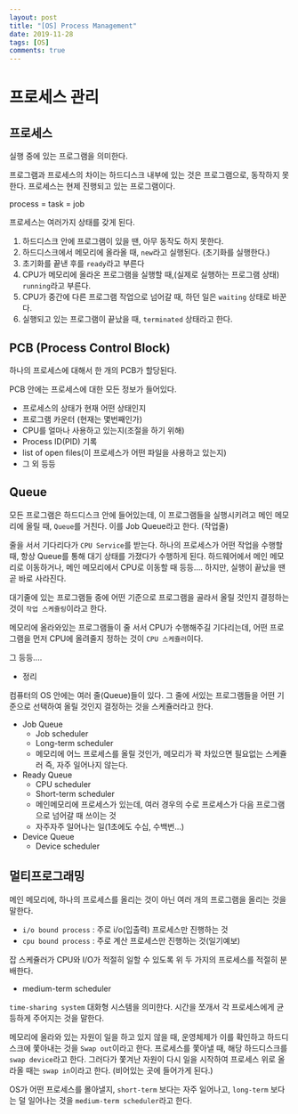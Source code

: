 ```yaml
---
layout: post
title: "[OS] Process Management"
date: 2019-11-28
tags: [OS]
comments: true
---
```


# 프로세스 관리

## 프로세스

실행 중에 있는 프로그램을 의미한다.

프로그램과 프로세스의 차이는 하드디스크 내부에 있는 것은 프로그램으로, 동작하지 못한다. 프로세스는 현제 진행되고 있는 프로그램이다.

process = task = job

프로세스는 여러가지 상태를 갖게 된다.

1. 하드디스크 안에 프로그램이 있을 땐, 아무 동작도 하지 못한다.
2. 하드디스크에서 메모리에 올라올 때, `new`라고 실행된다. (초기화를 실행한다.)
3. 초기화를 끝낸 후를 `ready`라고 부른다
4. CPU가 메모리에 올라온 프로그램을 실행할 때,(실제로 실행하는 프로그램 상태) `running`라고 부른다.
5. CPU가 중간에 다른 프로그램 작업으로 넘어갈 때, 하던 일은 `waiting` 상태로 바꾼다.
6. 실행되고 있는 프로그램이 끝났을 때,  `terminated` 상태라고 한다.

## PCB (Process Control Block)

하나의 프로세스에 대해서 한 개의 PCB가 할당된다.

PCB 안에는 프로세스에 대한 모든 정보가 들어있다.

- 프로세스의 상태가 현재 어떤 상태인지
- 프로그램 카운터 (현재는 몇번째인가)
- CPU를 얼마나 사용하고 있는지(조절을 하기 위해)
- Process ID(PID) 기록
- list of open files(이 프로세스가 어떤 파일을 사용하고 있는지)
- 그 외 등등

## Queue

모든 프로그램은 하드디스크 안에 들어있는데, 이 프로그램들을 실행시키려고 메인 메모리에 올릴 때, `Queue`를 거친다. 이를 Job Queue라고 한다. (작업줄)

줄을 서서 기다리다가 `CPU Service`를 받는다. 하나의 프로세스가 어떤 작업을 수행할 때, 항상 Queue를 통해 대기 상태를 가졌다가 수행하게 된다. 하드웨어에서 메인 메모리로 이동하거나, 메인 메모리에서 CPU로 이동할 때 등등.... 하지만, 실행이 끝났을 땐 곧 바로 사라진다.

대기줄에 있는 프로그램들 중에 어떤 기준으로 프로그램을 골라서 올릴 것인지 결정하는 것이 `작업 스케쥴링`이라고 한다.

메모리에 올라와있는 프로그램들이 줄 서서 CPU가 수행해주길 기다리는데, 어떤 프로그램을 먼저 CPU에 올려줄지 정하는 것이 `CPU 스케쥴러`이다.

그 등등....

* 정리

컴퓨터의 OS 안에는 여러 줄(Queue)들이 있다. 그 줄에 서있는 프로그램들을 어떤 기준으로 선택하여 올릴 것인지 결정하는 것을 스케쥴러라고 한다.

- Job Queue
    - Job scheduler
    - Long-term scheduler
    - 메모리에 어느 프로세스를 올릴 것인가, 메모리가 꽉 차있으면 필요없는 스케쥴러 즉, 자주 일어나지 않는다.
- Ready Queue
    - CPU scheduler
    - Short-term scheduler
    - 메인메모리에 프로세스가 있는데, 여러 경우의 수로 프로세스가 다음 프로그램으로 넘어갈 때 쓰이는 것
    - 자주자주 일어나는 일(1초에도 수십, 수백번...)
- Device Queue
    - Device scheduler

## 멀티프로그래밍

메인 메모리에, 하나의 프로세스를 올리는 것이 아닌 여러 개의 프로그램을 올리는 것을 말한다.

* `i/o bound process` : 주로 i/o(입출력) 프로세스만 진행하는 것
* `cpu bound process` : 주로 계산 프로세스만 진행하는 것(일기예보)

잡 스케쥴러가 CPU와 I/O가 적절히 일할 수 있도록 위 두 가지의 프로세스를 적절히 분배한다.

* medium-term scheduler 

`time-sharing system` 대화형 시스템을 의미한다. 시간을 쪼개서 각 프로세스에게 균등하게 주어지는 것을 말한다.

메모리에 올라와 있는 자원이 일을 하고 있지 않을 때, 운영체제가 이를 확인하고 하드디스크에 쫓아내는 것을 `Swap out`이라고 한다. 프로세스를 쫓아낼 때, 해당 하드디스크를 `swap device`라고 한다. 그러다가 쫓겨난 자원이 다시 일을 시작하여 프로세스 위로 올라올 때는 `swap in`이라고 한다. (비어있는 곳에 들어가게 된다.)

OS가 어떤 프로세스를 몰아낼지, `short-term` 보다는 자주 일어나고, `long-term` 보다는 덜 일어나는 것을 `medium-term scheduler`라고 한다.